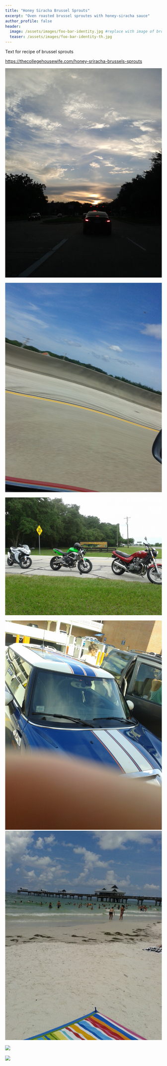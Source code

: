 ```yaml
---
title: "Honey Siracha Brussel Sprouts"
excerpt: "Oven roasted brussel sproutes with honey-siracha sauce"
author_profile: false
header:
  image: /assets/images/foo-bar-identity.jpg #replace with image of brownies
  teaser: /assets/images/foo-bar-identity-th.jpg
---
```


Text for recipe of brussel sprouts

https://thecollegehousewife.com/honey-sriracha-brussels-sprouts

![](/assets/Honey-Siracha-Brussel-Sprouts/Honey-Siracha-Brussel-Sprouts-image-1.jpg)

![](/assets/Honey-Siracha-Brussel-Sprouts/Honey-Siracha-Brussel-Sprouts-image-2.jpg)

![](/assets/Honey-Siracha-Brussel-Sprouts/Honey-Siracha-Brussel-Sprouts-image-3.jpg)

![](assets/Honey-Siracha-Brussel-Sprouts/Honey-Siracha-Brussel-Sprouts-image-4.jpg)
![](assets/Honey-Siracha-Brussel-Sprouts/Honey-Siracha-Brussel-Sprouts-image-5.jpg)

![](Honey-Siracha-Brussel-Sprouts-image-6.jpg)

![](Honey-Siracha-Brussel-Sprouts-image-7.jpg)

